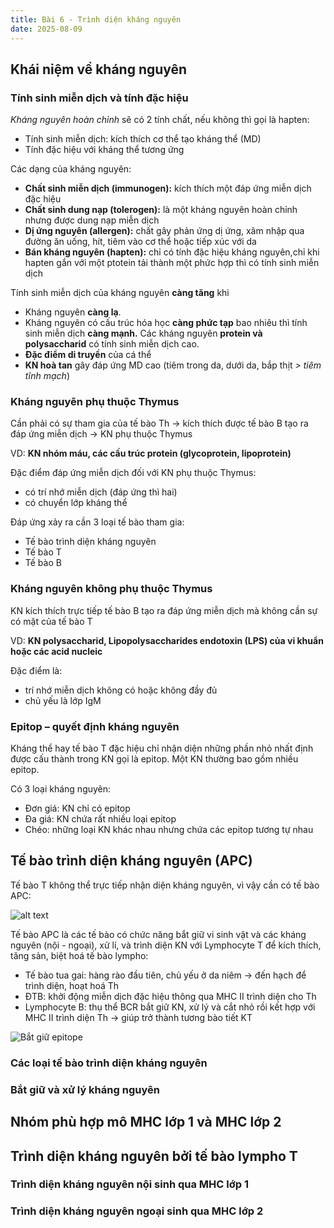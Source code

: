 ```yaml
---
title: Bài 6 - Trình diện kháng nguyên
date: 2025-08-09
---
```


## Khái niệm về kháng nguyên

### Tính sinh miễn dịch và tính đặc hiệu

*Kháng nguyên hoàn chỉnh* sẽ có 2 tính chất, nếu không thì gọi là hapten:

- Tính sinh miễn dịch: kích thích cơ thể tạo kháng thể (MD)
- Tính đặc hiệu với kháng thể tương ứng

Các dạng của kháng nguyên:

- **Chất sinh miễn dịch (immunogen):** kích thích một đáp ứng miễn dịch đặc hiệu
- **Chất sinh dung nạp (tolerogen):** là một kháng nguyên hoàn chỉnh nhưng được dung nạp miễn dịch
- **Dị ứng nguyên (allergen):** chất gây phản ứng dị ứng, xâm nhập qua đường ăn uống, hít, tiêm vào cơ thể hoặc tiếp xúc với da
- **Bán kháng nguyên (hapten):** chỉ có tính đặc hiệu kháng nguyên,chỉ khi hapten gắn với một ptotein tải thành một phức hợp thì có tính sinh miễn dịch

Tính sinh miễn dịch của kháng nguyên **càng tăng** khi

- Kháng nguyên **càng lạ**.
- Kháng nguyên có cấu trúc hóa học **càng phức tạp** bao nhiêu thì tính sinh miễn dịch **càng mạnh.** Các kháng nguyên **protein và polysaccharid** có tính sinh miễn dịch cao.
- **Đặc điểm di truyền** của cá thể
- **KN hoà tan** gây đáp ứng MD cao (tiêm trong da, dưới da, bắp thịt *> tiêm tĩnh mạch*)

### Kháng nguyên phụ thuộc Thymus

Cần phải có sự tham gia của tế bào Th → kích thích được tế bào B tạo ra đáp ứng miễn dịch → KN phụ thuộc Thymus

VD: **KN nhóm máu, các cấu trúc protein (glycoprotein, lipoprotein)**

Đặc điểm đáp ứng miễn dịch đối với KN phụ thuộc Thymus:

- có trí nhớ miễn dịch (đáp ứng thì hai)
- có chuyển lớp kháng thể

Đáp ứng xảy ra cần 3 loại tế bào tham gia:

- Tế bào trình diện kháng nguyên
- Tế bào T
- Tế bào B

### Kháng nguyên không phụ thuộc Thymus

KN kích thích trực tiếp tế bào B tạo ra đáp ứng miễn dịch mà không cần sự có mặt của tế bào T

VD: **KN polysaccharid, Lipopolysaccharides endotoxin (LPS) của vi khuẩn hoặc các acid nucleic**

Đặc điểm là:

- trí nhớ miễn dịch không có hoặc không đầy đủ
- chủ yếu là lớp IgM

### Epitop – quyết định kháng nguyên

Kháng thể hay tế bào T đặc hiệu chỉ nhận diện những phần nhỏ nhất định được cấu thành trong KN gọi là epitop. Một KN thường bao gồm nhiều epitop.

Có 3 loại kháng nguyên:

- Đơn giá: KN chỉ có epitop
- Đa giá: KN chứa rất nhiều loại epitop
- Chéo: những loại KN khác nhau nhưng chứa các epitop tương tự nhau

## Tế bào trình diện kháng nguyên (APC)

Tế bào T không thể trực tiếp nhận diện kháng nguyên, vì vậy cần có tế bào APC:

![alt text](/y2/mddc/7-nhandien-kn.png)

Tế bào APC là các tế bào có chức năng bắt giữ vi sinh vật và các kháng nguyên (nội - ngoại), xử lí, và trình diện KN với Lymphocyte T để kích thích, tăng sản, biệt hoá tế bào lympho:

- Tế bào tua gai: hàng rào đầu tiên, chủ yếu ở da niêm -> đến hạch để trình diện, hoạt hoá Th
- ĐTB: khởi động miễn dịch đặc hiệu thông qua MHC II trình diện cho Th
- Lymphocyte B: thụ thể BCR bắt giữ KN, xử lý và cắt nhỏ rồi kết hợp với MHC II trình diện Th -> giúp trở thành tương bào tiết KT

![Bắt giữ epitope](/y2/mddc/7-1.png)

### Các loại tế bào trình diện kháng nguyên

### Bắt giữ và xử lý kháng nguyên

## Nhóm phù hợp mô MHC lớp 1 và MHC lớp 2

## Trình diện kháng nguyên bởi tế bào lympho T

### Trình diện kháng nguyên nội sinh qua MHC lớp 1

### Trình diện kháng nguyên ngoại sinh qua MHC lớp 2
